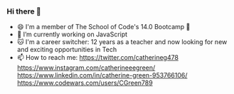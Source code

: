 ### Hi there 👋

- :smile: I'm a member of The School of Code's 14.0 Bootcamp 🥳
- 🔭 I’m currently working on JavaScript
- :cat: I'm a career switcher: 12 years as a teacher and now looking for new and exciting opportunities in Tech
- 📫 How to reach me: https://twitter.com/catherineg478
                      https://www.instagram.com/catherineeegreen/                      
                      https://www.linkedin.com/in/catherine-green-953766106/
                      https://www.codewars.com/users/CGreen789

<!--
**CGreen789/CGreen789** is a ✨ _special_ ✨ repository because its `README.md` (this file) appears on your GitHub profile.

Here are some ideas to get you started:

- 🔭 I’m currently working on ...
- 🌱 I’m currently learning ...
- 👯 I’m looking to collaborate on ...
- 🤔 I’m looking for help with ...
- 💬 Ask me about ...
- 📫 How to reach me: ...
- 😄 Pronouns: ...
- ⚡ Fun fact: ...
-->

